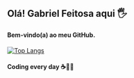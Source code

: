 ## Olá! Gabriel Feitosa aqui 🖐
#### Bem-vindo(a) ao meu GitHub.

[![Top Langs](https://github-readme-stats.vercel.app/api/top-langs/?username=gabrielftsa)](https://github.com/anuraghazra/github-readme-stats)

#### Coding every day ☕👨‍💻
